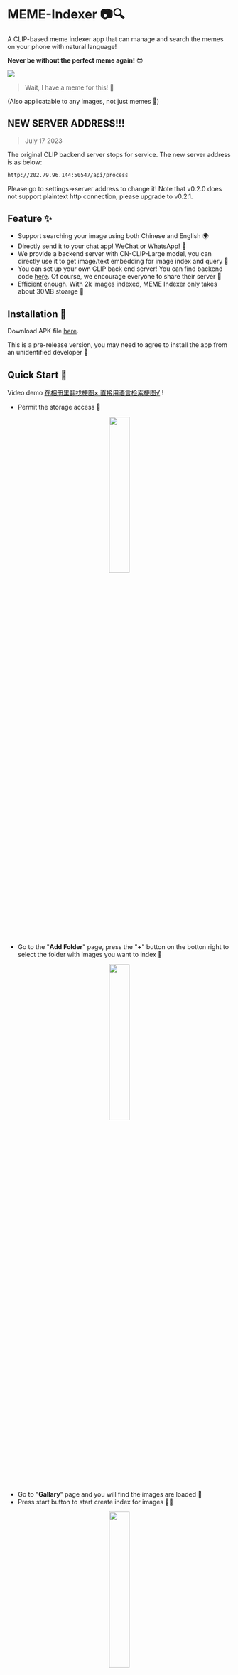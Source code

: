 # MEME-Indexer 📷🔍

A CLIP-based meme indexer app that can manage and search the memes on your phone with natural language! 

**Never be without the perfect meme again!** 😎

![](./imgs/have_a_meme.jpg)
> Wait, I have a meme for this! 🤣

(Also applicatable to any images, not just memes 🤫)

## NEW SERVER ADDRESS!!!

> July 17 2023

The original CLIP backend server stops for service. The new server address is as below: 

```bash
http://202.79.96.144:50547/api/process
```

Please go to settings->server address to change it! Note that v0.2.0 does not support plaintext http connection, please upgrade to v0.2.1. 

## Feature ✨

- Support searching your image using both Chinese and English 🌍
- Directly send it to your chat app! WeChat or WhatsApp! 🚀
- We provide a backend server with CN-CLIP-Large model, you can directly use it to get image/text embedding for image index and query 🔧
- You can set up your own CLIP back end server! You can find backend code [here](https://github.com/xywen97/cn_clip_server). Of course, we encourage everyone to share their server 🤝
- Efficient enough. With 2k images indexed, MEME Indexer only takes about 30MB stoarge 🚀

## Installation 📲

Download APK file [here](https://github.com/VEWOXIC/MEME-Indexer/releases). 

This is a pre-release version, you may need to agree to install the app from an unidentified developer 🙈

## Quick Start 🚀

Video demo [在相册里翻找梗图× 直接用语言检索梗图√](https://www.bilibili.com/video/BV1y14y1Z7DT/?share_source=copy_web&vd_source=b327831050842b9cae04db313047af6a) !

- Permit the storage access 📂
<div align="center">
<img src=./imgs/File_access.png width=30% />
</div>

- Go to the "**Add Folder**" page, press the "**+**" button on the botton right to select the folder with images you want to index 📁

<div align="center">
<img src=./imgs/add_folder.gif width=30% />
</div>

- Go to "**Gallary**" page and you will find the images are loaded 📸
- Press start button to start create index for images 🏃‍♂️

<div align="center">
<img src=./imgs/Create_index.gif width=30% />
</div>

- You can filter to check the indexed images 🔎

<div align="center">
<img src=./imgs/Filter.gif width=30% />
</div>

- Go to "**Search**" page and describe your image with natural language, Chinese/English both ok 🤓
- Press "**Search**" to get the query embedding. It will sort your gallary according to semantic correlation 🔍
- Press any image to call the share function 📤

<div align="center">
<img src=./imgs/search.gif width=30% />
</div>

- Send it to WeChat, WhatsApp! 🚀

## Settings ⚙️

- **Server Address**: You can go to the setting menu to change your query url to your own server! 
- **Language**: TODO (I believe you can read the English)
- **Clear Index**: TODO (Not working yet OTZ)

## Future plan 🤔

I am still a full-time PhD student, the maintainance may not be in time. I finish this app in 1 week with the help of ChatGPT. 

- [ ] iOS app is still in development. 
- [ ] Batchity the index building process. 
- [ ] Make it look better. 
- [ ] Maybe personalize the searching result on your device. 


## Privacy Concerns 🔒

We will not keep any of your information on our servers. Your images are compressed into 224\*224 thumbnail on the phone for faster transfer and make it impossible to gather any personal data from them. 

We still recommand not to upload your personal photos (you can anyway). 

Furthermore, you can always set up your own server! 

**We do not guarantee other servers do not gather your information. **

## Acknowledgments

- ChatGPT
- @xywen97

## PS, ChatGPT is awesome! 🤩 He add all the emojis in this README.md! 🤣
